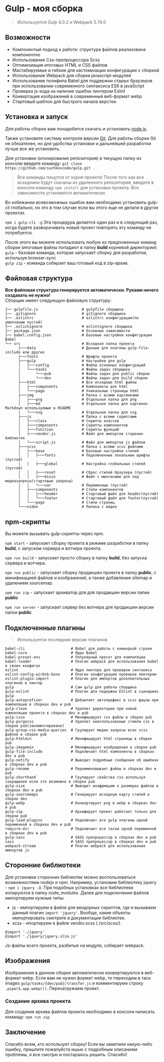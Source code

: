 # Gulp - моя сборка

> Используется Gulp 4.0.2 и Webpack 5.74.0

## Возможности
- Компонентый подход к работе: структура файлов реализована компонентно
- Использование Css-препроцессора Sсss
- Оптимизиация итоговых HTML и CSS файлов
- Мастабируемые и гибкие для кастомизации конфигурации с сборкой
- Использование Webpack для сборки javascript-модулей
- Использование полифила Babel для поддержки старых браузеров при использовании современного синтаксиса ES6 в javaScript
- Проверка js-кода на наличие ошибок линтером Eslint
- Конвертация изображений в современный веб-формат webp
- Стартовый шаблон для быстрого начала верстки


## Установка и запуск
Для работы сборки вам понадобится скачать и установить [node.js](https://nodejs.org).

Также установите систему контроля версии [Git](https://git-scm.com/downloads). Для работы сборки Git не обязателен, но для удобства установки и дальнейшей разработки лучше все же установить.

Для установки (клонирования репозитория) в текущую папку из консоли введите команду: ```git clone https://github.com/suchkovcode/gulp.git .```

> Все команды пишутся от корня проекта!
После того как все исходники будут скачаны из удаленного репозитория, введите в консоли команду ```npm install``` для установки проекта. Все зависимости установятся автоматически. 

Во избежании всевозможных ошибок вам необходимо установить gulp-cli глобально, но это в том случае если вы этого еще не делали в других проектах.

```npm i gulp-cli -g```
Эта процедура делается один раз и в следующий раз, когда будете разворачивать новый проект повторять эту команду не потребуется.

После этого вы можете использовать любую из предложенных команд сборки (итоговые файлы попадают в папку __build__ корневой директории): <br>
`gulp` - базовая команда, которая запускает сборку для разработки, используя browser-sync  
`gulp zip` - команда собирает ваш готовый код в zip-архив.  



## Файловая структура
**Вся файловая структура генерируется автоматически. Руками ничего создавать не нужно!**  
Сборщик имеет следующую файловую структуру:  
```
├── gulpfile.js                    # gulpfile сборщика  
├── .gitignore                     # gitignore сборщика  
├── .eslintrc                      # eslintrc конфигурации(по умолчанию пустой)  
├── .eslintignore                  # eslintignore сборщика  
├── package.json                   # Основные зависимости  
├── babel.config.json              # Базовые настройки конфигурации Babel 
└── src                            # Исходная папка проекта  
      ├───data                     # Данные для плагины gulp-file-include или других  
      ├───fonts                    # Шрифты проекта  
      ├───gulp                     # Настройки для gulp  
      │   ├───config               # Файлы основных конфигураций  
      │   └───tasks                # Файлы задач сборщика  
      │       └───pub              # Файлы задач для public сборки    
      │       └───dev              # Файлы задач для build сборки    
      ├───html                     # Все исходные html файлы  
      │   ├───components           # Компоненты для html  
      │   └───page                 # Уникальные страницы html  
      ├───img                      # Папка с всеми картинками  
      │   ├───png                  # Отдельная папка для png  
      │   ├───md                   # Отдельная папка для картинок Markdown используемые в README  
      │   └───svg                  # Отдельная папка для svg  
      ├───js                       # Папка с всеми скриптами  
      │   ├───class                # Скрипты классов  
      │   ├───components           # Скрипты компонентов  
      │   ├───function             # Скрипты функций  
      │   ├───vendor.js            # Файл для импортов стороних библиотек   
      │   └───script.js            # Файл для импортов js файлов  
      ├───scss                     # Папка с всеми scss файлами  
      │   ├───base                 # Базовые настройки стилей   
      │   │   ├───fonts            # Подключенные локальные шрифты (пустой)  
      │   │   ├───global           # Настройка глобальных стилей (пустой)  
      │   │   ├───reset            # Сброс стилей браузера (пустой)  
      │   │   ├───mixin            # Файл с миксинами для под медиазапросы(стартовые запросы)  
      │   │   └───var              # Переменные (пустой) 
      │   ├───components           # Стили компонентов  
      │   │   ├───header           # Стартовый файл для header(пустой)  
      │   │   └───footer           # Стартовый файл для footer(пустой)  
      │   └───page                 # Стили страниц  
      └───video                    # Папака с видео   
```
  

## npm-скрипты  

Вы можете вызывать gulp-скрипты через npm.  

`npm start` - запускает сборку проекта в режиме разработки в папку __build__, с запуском сервера и вотчера проекта.  

`npm run build` - запускает просто сборку в папку __build__, без запуска сервера и вотчера.  

`npm run public` - запускает сборку продакшен проекта в папку __public__,  с минификацией файлов и изображений, а также добавление sitemap и удалением sourcemap.  

`npm run zip` - запускает архиватор для для продакшен версии папки __public__  

`npm run server` - запускает сервер без вотчера для продакшен версии папки __public__  


## Подключенные плагины   
> Используется последнии версии плагинов
```
babel-cli                     # Babel для работы с командной строки  
babel-core                    # Ядро Babel  
babel-preset-env              # Популярный пресет для компиляции  
babel-loader                  # Плагин webpack для использования babel в своих конфигах  
eslint                        # Ядро линтера для проверки синтакиса  
eslint-config-airbnb-base     # Плагин конфигурации проверки линтером  
eslint-plugin-import          # Плагин для импортов дополнительных плагинов в линтер  
gulp                          # Сам gulp для работы сборщика  
gulp-eslint                   # Плагин для подержки ESlint в сценариях gulp 
gulp-autoprefixer             # Добавляет автопрефикс в scss фацлы при компеляции в сборках dev и pub  
gulp-clean                    # Удаляет директории при новой компеляции проекта в сборках dev и pub  
gulp-csso                     # Минифицирует css файлы в сборке pub  
gulp-purgecss                 # Удаляет неиспользованые стиили css в сборке pub(закоментировано)  
gulp-group-css-media-queries  # Групирует медиа запросы всех scss файлов в сборке pub  
gulp-htmlmin                  # Минифицирует html страницы в сборке pub  
gulp-imagemin                 # Минифицирует изобрадения в сборке pub  
gulp-file-include             # Подключает html компоненты в сборках dev и pub  
gulp-notify                   # Выводит подробные сообщения об ошибках в сборках dev и pub  
gulp-rename                   # Переименовывает файлы в сборках dev и pub  
gulp-shorthand                # Групирует свойства css используя сокращения если это возможно в сборке pub  
gulp-size                     # Выводит инофрмацию о размерах файлов в сборках dev и pub  
gulp-sourcemaps               # Генерирует исходную карту стилей в сборке dev  
gulp-webp                     # Конвертирует png в webp в сборках dev и pub  
gulp-zip                      # Архифирует проект работает только для сборки pub  
gulp-load-plugins             # Подключает все gulp плагины одной переменной в сборках dev и pub  
require-dir                   # Подключает все таски одной переменной  в сборках dev и pub  
gulp-sass                     # SASS препроцессор в сборках dev и pub  
sass                          # SASS препроцессор в сборках dev и pub  
webpack-stream                # Плагин webpack для использования импортов js  

```


## Сторонние библиотеки
Для установки сторонних библиотек можно воспользоваться возможностями nodejs и npm. Например, установим библиотеку jquery - ```npm i jquery -D```. При подобных установках все библиотеки копируются в папку node_modules. Далее для подключения файлов импортируем нужные типы: 
- js - импортируем в файле для вендорных скриптов, где и вызываем данный плагин ```import 'jquery'```. Вообще, какие объекты импортировать смотрите в документации библиотек.
- scss - ипортируем в файле vendor.scss (./src/scss/)
 ``` 
 @import './jquery'
 @import './jquery/jquery.slim.js'
 ```
Js-файлы всего проекта, разбитые на модуля, собирает webpack. 

## Изображения
Изображения в данном сборке автоматически конвертируются в веб-формат webp. Если вам не нужен формат webp, то переходим в таск images ```gulp/tasks/{dev/pub}/transfer.js``` и комментируем строку ```.pipe($.app.webp())```. Перезагружаем проект. 


### Создание архива проекта
Для создания архива файлов проекта необходимо в консоли написать команду:
```npm run zip```


## Заключение
Спасибо всем, кто использует сборку! Если вы заметили какую-либо ошибку, пришлите пожалуйста ишью с подробным описанием проблемы, я все смотрю и постараюсь решить. Спасибо!
